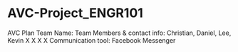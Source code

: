 # AVC-Project_ENGR101


AVC Plan
Team Name: 
Team Members & contact info: Christian, Daniel, Lee, Kevin
X
X
X
X
Communication tool: Facebook Messenger
 
